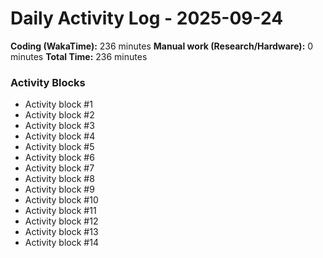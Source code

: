 # Daily Activity Log - 2025-09-24

**Coding (WakaTime):** 236 minutes
**Manual work (Research/Hardware):** 0 minutes
**Total Time:** 236 minutes

### Activity Blocks
- Activity block #1
- Activity block #2
- Activity block #3
- Activity block #4
- Activity block #5
- Activity block #6
- Activity block #7
- Activity block #8
- Activity block #9
- Activity block #10
- Activity block #11
- Activity block #12
- Activity block #13
- Activity block #14
